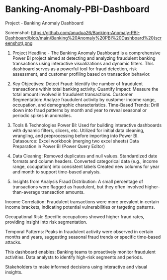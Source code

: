 # Banking-Anomaly-PBI-Dashboard
Project - Banking Anomaly Dashboard

Screenshot: https://github.com/anudua26/Banking-Anomaly-PBI-Dashboard/blob/main/Banking%20Anomaly%20PBI%20Dashboard%20(screenshot).png

1. Project Headline - The Banking Anomaly Dashboard is a comprehensive Power BI project aimed at detecting and analyzing fraudulent banking transactions using interactive visualizations and dynamic filters. This dashboard serves as a powerful tool for fraud detection, risk assessment, and customer profiling based on transaction behavior.

2. Key Objectives:
Detect Fraud: Identify the number of fraudulent transactions within total banking activity.
Quantify Impact: Measure the total amount involved in fraudulent transactions.
Customer Segmentation: Analyze fraudulent activity by customer income range, occupation, and demographic characteristics.
Time-Based Trends: Drill down into fraud patterns by month and year to reveal seasonal or periodic spikes in anomalies.

3. Tools & Technologies
Power BI: Used for building interactive dashboards with dynamic filters, slicers, etc. Utilized for initial data cleaning, wrangling, and preprocessing before importing into Power BI.
Datasource: Excel workbook (merging two excel sheets)
Data Preparation in Power BI (Power Query Editor)

4. Data Cleaning:
Removed duplicates and null values.
Standardized date formats and column headers.
Converted categorical data (e.g., income range, occupation) into consistent labels
Created new columns for year and month to support time-based analysis.

5. Insights from Analysis
Fraud Distribution: A small percentage of transactions were flagged as fraudulent, but they often involved higher-than-average transaction amounts.

Income Correlation: Fraudulent transactions were more prevalent in certain income brackets, indicating potential vulnerabilities or targeting patterns.

Occupational Risk: Specific occupations showed higher fraud rates, providing insight into risk segmentation.

Temporal Patterns: Peaks in fraudulent activity were observed in certain months and years, suggesting seasonal fraud trends or specific time-based attacks.

This dashboard enables:
Banking teams to proactively monitor fraudulent activities.
Data analysts to identify high-risk segments and periods.

Stakeholders to make informed decisions using interactive and visual insights.




